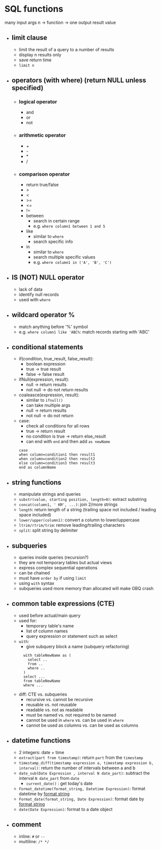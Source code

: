 # SQL functions
many input args n -> function -> one output result value
- ## limit clause
  - limit the result of a query to a number of results 
  - display n results only
  - save return time
  - `limit n`
- ## operators (with where) (return NULL unless specified)
  - ### logical operator
    - and 
    - or 
    - not
  - ### arithmetic operator
    - \+
    - \-
    - \*
    - \/
  - ### comparison operator
    - return true/false
    - \>
    - \<
    - \>=
    - \<=
    - \!=
    - between
      - search in certain range
      - e.g. `where column1 between 1 and 5`
    - like 
      - similar to `where`
      - search specific info
    - in 
      - similar to `where`
      - search multiple specific values
      - e.g. `where column1 in ('A', 'B', 'C')`
- ## IS (NOT) NULL operator
  - lack of data
  - identify null records
  - used with `where`
- ## wildcard operator %
  - match anything before '%' symbol
  - e.g. `where column1 like 'ABC%`: match records starting with 'ABC'

- ## conditional statements
  - if(condition, true_result, false_result):
    - boolean expression
    - true -> true result
    - false -> false result
  - ifNull(expression, result):
    - null -> return results
    - not null -> do not return results
  - coaleasce(expression, result):
    - similar to `ifnull()`
    - can take multiple args
    - null -> return results
    - not null -> do not return
  - case:
    - check all conditions for all rows
    - true -> return result
    - no condition is true -> return else_result
    - can end with `end` and then add `as newName`
    ``` 
    case
    when column=condition1 then result1
    when column=condition2 then result2
    else column=condition3 then result3
    end as columnName 
    ```
- ## string functions
  - manipulate strings and queries
  - `substr(value, starting position, length>0)`: extract substring
  - `concat(column1, ' KM', ...)`: join 2/more strings
  - `length`: return length of a string (trailing space not included / leading space included)
  - `lower/upper(column1)`: convert a column to lower/uppercase
  - `ltrim/rtrim/trim`: remove leading/trailing characters
  - `split`: split string by delimiter

- ## subqueries
  - queries inside queries (recursion?)
  - they are not temporary tables but actual views
  - express complex sequential operations
  - can be chained
  - must have `order by` if using `limit`
  - using `with` syntax
  - subqueries used more memory than allocated will make GBQ crash
- ## common table expressions (CTE)
  - used before actual/main query
  - used for: 
    - temporary table's name
    - list of column names
    - query expression or statement such as select
  - `with`:
    - give subquery block a name (subquery refactoring)
    ```
      with tableNewName as (
        select .. 
        from ..
        where ..
      )
      select ... 
      from tableNewName
      where ...
     ```
  - diff: CTE vs. subqueries
    - recursive vs. cannot be recursive
    - reusable vs. not reusable
    - readable vs. not as readable
    - must be named vs. not required to be named
    - cannot be used in `where` vs. can be used in `where`
    - cannot be used as columns vs. can be used as columns
- ## datetime functions
  - 2 integers: date + time
  - `extract(part from timestamp)`: return `part` from the `timestamp`
  - `timestamp_diff(timestamp expression a, timestamp expression b, interval)`: return the number of intervals between a and b
  - `date_sub(Date Expression , interval N date_part)`: subtract the interval `N date_part` from `date`
    - `current_date()` : get today's date
  - `Format_datetime(format_string, Datetime Expression)`: format datetime by [format string](https://cloud.google.com/bigquery/docs/reference/standard-sql/datetime_functions#supported_format_elements_for_datetime)
  - `Format_date(format_string, Date Expression)`: format date by [format string](https://cloud.google.com/bigquery/docs/reference/standard-sql/date_functions#supported_format_elements_for_date)
  - `date(Date Expression)`: format to a date object
- ## comment
  - inline: `#` or `--`
  - multiline: `/* */`
